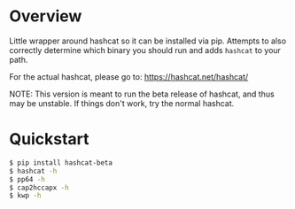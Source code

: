 # Overview
Little wrapper around hashcat so it can be installed via pip. Attempts to also correctly determine which binary you should run and adds `hashcat` to your path.

For the actual hashcat, please go to: https://hashcat.net/hashcat/

NOTE: This version is meant to run the beta release of hashcat, and thus may be unstable. If things don't work, try the normal hashcat.

# Quickstart
```bash
$ pip install hashcat-beta
$ hashcat -h
$ pp64 -h
$ cap2hccapx -h
$ kwp -h
```
